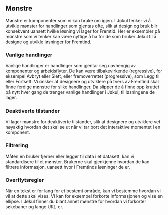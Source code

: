 ## Mønstre

Mønstre er komponenter som vi kan bruke om igjen. I Jøkul tenker vi å utvikle mønster for handlinger som gjentas ofte, slik at design og bruk blir konsekvent uansett hvilke løsning vi lager for Fremtid.
Her er eksempler på mønstre som vi tenker kan være nyttige å ha for de som bruker Jøkul til å designe og utvikle løsninger for Fremtind.

### Vanlige handlinger

Vanlige handlinger er handlinger som gjentar seg uavhengig av komponenter og arbeidsflyter. De kan være tilbakevirkende (regressive), for eksempel Avbryt eller Slett, eller fremoverrettet (progressive), som Legg til eller Fortsett.
Vi ønsker at designere og utviklere på tvers av Fremtind skal finne ferdige mønstre for slike handlinger. Da slipper de å finne opp kruttet på nytt hver gang de trenger vanlige handlinger i Jøkul, til løsningene de lager.

### Deaktiverte tilstander

Vi lager mønstre for deaktiverte tilstander, slik at designere og utviklere vet nøyaktig hvordan det skal se ut når vi tar bort det interaktive momentet i en komponent.

### Filtrering

Måten en bruker fjerner eller legger til data i et datasett, kan vi standardisere til et mønster. Brukerne skal gjenkjenne hvordan de kan filtrere informasjon, uansett hvor i Fremtinds løsninger de er.

### Overflytsregler

Når en tekst er for lang for et bestemt område, kan vi bestemme hvordan vi vil at dette skal vises. Vi kan for eksempel forkorte informasjonen og vise en ellipse. I Jøkul finner du blant annet mønstre for hvordan vi forkorter søkebaner og lange URL-er.

